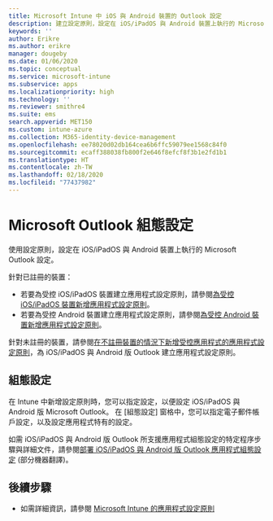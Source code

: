 ```yaml
---
title: Microsoft Intune 中 iOS 與 Android 裝置的 Outlook 設定
description: 建立設定原則，設定在 iOS/iPadOS 與 Android 裝置上執行的 Microsoft Outlook 設定。
keywords: ''
author: Erikre
ms.author: erikre
manager: dougeby
ms.date: 01/06/2020
ms.topic: conceptual
ms.service: microsoft-intune
ms.subservice: apps
ms.localizationpriority: high
ms.technology: ''
ms.reviewer: smithre4
ms.suite: ems
search.appverid: MET150
ms.custom: intune-azure
ms.collection: M365-identity-device-management
ms.openlocfilehash: ee78020d02db164cea6b6ffc59079ee1568c84f0
ms.sourcegitcommit: ecaff388038fb800f2e646f8efcf8f3b1e2fd1b1
ms.translationtype: HT
ms.contentlocale: zh-TW
ms.lasthandoff: 02/18/2020
ms.locfileid: "77437982"
---
```

# <a name="microsoft-outlook-configuration-settings"></a>Microsoft Outlook 組態設定 

使用設定原則，設定在 iOS/iPadOS 與 Android 裝置上執行的 Microsoft Outlook 設定。 

針對已註冊的裝置：
- 若要為受控 iOS/iPadOS 裝置建立應用程式設定原則，請參閱[為受控 iOS/iPadOS 裝置新增應用程式設定原則](app-configuration-policies-use-ios.md)。 
- 若要為受控 Android 裝置建立應用程式設定原則，請參閱[為受控 Android 裝置新增應用程式設定原則](app-configuration-policies-use-android.md)。 

針對未註冊的裝置，請參閱[在不註冊裝置的情況下新增受控應用程式的應用程式設定原則](app-configuration-policies-managed-app.md)，為 iOS/iPadOS 與 Android 版 Outlook 建立應用程式設定原則。

## <a name="configuration-settings"></a>組態設定

在 Intune 中新增設定原則時，您可以指定設定，以便設定 iOS/iPadOS 與 Android 版 Microsoft Outlook。 在 [組態設定] 窗格中，您可以指定電子郵件帳戶設定，以及設定應用程式特有的設定。

如需 iOS/iPadOS 與 Android 版 Outlook 所支援應用程式組態設定的特定程序步驟與詳細文件，請參閱[部署 iOS/iPadOS 與 Android 版 Outlook 應用程式組態設定](https://docs.microsoft.com/exchange/clients-and-mobile-in-exchange-online/outlook-for-ios-and-android/outlook-for-ios-and-android-configuration-with-microsoft-intune) \(部分機器翻譯\)。

## <a name="next-steps"></a>後續步驟

- 如需詳細資訊，請參閱 [Microsoft Intune 的應用程式設定原則](app-configuration-policies-overview.md)
